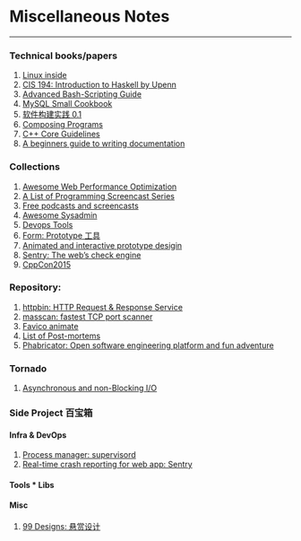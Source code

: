# Miscellaneous Notes
---

### Technical books/papers
1. [Linux inside][inside]
2. [CIS 194: Introduction to Haskell by Upenn][194]
3. [Advanced Bash-Scripting Guide][abs]
4. [MySQL Small Cookbook][mysql]
5. [软件构建实践 0.1][pm]
6. [Composing Programs][compose]
7. [C++ Core Guidelines][isocpp]
8. [A beginners guide to writing documentation][write_doc]

### Collections
1. [Awesome Web Performance Optimization][wpo]
2. [A List of Programming Screencast Series][screencast]
3. [Free podcasts and screencasts][free]
4. [Awesome Sysadmin][sysadmin]
5. [Devops Tools][devops]
6. [Form: Prototype 工具][Form]
7. [Animated and interactive prototype desigin][Principle]
8. [Sentry: The web’s check engine][sentry]
9. [CppCon2015][cppcon2015]

### Repository:
1. [httpbin: HTTP Request & Response Service][httpbin]
2. [masscan: fastest TCP port scanner][masscan]
3. [Favico animate][favicojs]
4. [List of Post-mortems][post-mortems]
5. [Phabricator: Open software engineering platform and fun adventure][phabricator]

### Tornado
1. [Asynchronous and non-Blocking I/O][async]


### Side Project 百宝箱
#### Infra & DevOps
1. [Process manager: supervisord](http://supervisord.org/)
2. [Real-time crash reporting for web app: Sentry](https://getsentry.com/welcome/)
#### Tools * Libs

#### Misc
1. [99 Designs: 悬赏设计](https://99designs.com/)

[httpbin]: https://github.com/Runscope/httpbin
[wpo]: https://github.com/davidsonfellipe/awesome-wpo
[screencast]: http://devblog.avdi.org/2013/06/21/a-list-of-programming-screencast-series/
[free]: https://github.com/vhf/free-programming-books/blob/master/free-podcasts-screencasts-en.md
[194]: http://www.cis.upenn.edu/~cis194/spring13/lectures.htmlA
[abs]: http://tldp.org/LDP/abs/html/
[sysadmin]: https://github.com/n1trux/awesome-sysadmin
[masscan]: https://github.com/robertdavidgraham/masscan
[inside]: http://0xax.gitbooks.io/linux-insides/content/index.html
[mysql]: http://andrewliu.tk/2015/05/24/MySQL-Small-Cookbook/
[devops]: https://devops.zeef.com/christian.peper
[pm]: http://pm.readthedocs.org/
[async]: http://www.tornadoweb.org/en/stable/guide/async.html
[compose]: http://www.composingprograms.com/
[favicojs]: http://lab.ejci.net/favico.js/
[post-mortems]: https://github.com/danluu/post-mortems
[Form]: http://relativewave.com/form/
[Principle]: http://principleformac.com/index.html
[phabricator]: https://github.com/phacility/phabricator
[sentry]: https://getsentry.com/welcome/
[isocpp]: http://isocpp.github.io/CppCoreGuidelines/CppCoreGuidelines
[cppcon2015]: https://github.com/cppcon/cppcon2015
[write_doc]: http://www.writethedocs.org/guide/writing/beginners-guide-to-docs/
